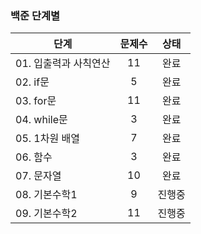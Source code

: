 ### 백준 단계별
|단계|문제수|상태|
|---------------- |:--:|:---:|
|01. 입출력과 사칙연산|11|완료|
|02. if문|5|완료|
|03. for문|11|완료|
|04. while문|3|완료|
|05. 1차원 배열|7|완료|
|06. 함수|3|완료|
|07. 문자열|10|완료|
|08. 기본수학1|9|진행중|
|09. 기본수학2|11|진행중|
